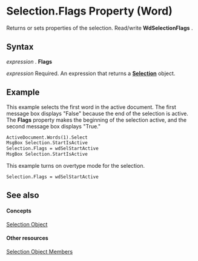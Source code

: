 
# Selection.Flags Property (Word)

Returns or sets properties of the selection. Read/write  **WdSelectionFlags** .


## Syntax

 _expression_ . **Flags**

 _expression_ Required. An expression that returns a **[Selection](7b574a91-c33e-ecfd-6783-6b7528b2ed8f.md)** object.


## Example

This example selects the first word in the active document. The first message box displays "False" because the end of the selection is active. The  **Flags** property makes the beginning of the selection active, and the second message box displays "True."


```vb
ActiveDocument.Words(1).Select 
MsgBox Selection.StartIsActive 
Selection.Flags = wdSelStartActive 
MsgBox Selection.StartIsActive
```

This example turns on overtype mode for the selection.




```
Selection.Flags = wdSelStartActive
```


## See also


#### Concepts


[Selection Object](7b574a91-c33e-ecfd-6783-6b7528b2ed8f.md)
#### Other resources


[Selection Object Members](71e67a43-d40a-ad9a-8ef2-c5c487733e0d.md)
